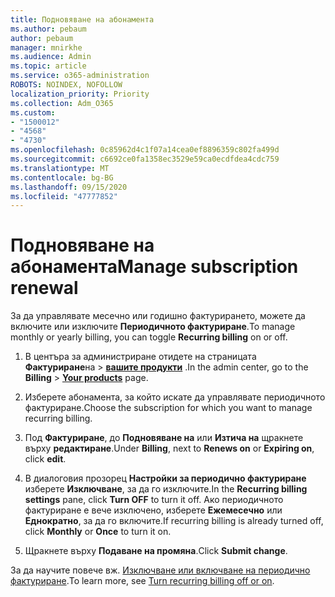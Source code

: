```yaml
---
title: Подновяване на абонамента
ms.author: pebaum
author: pebaum
manager: mnirkhe
ms.audience: Admin
ms.topic: article
ms.service: o365-administration
ROBOTS: NOINDEX, NOFOLLOW
localization_priority: Priority
ms.collection: Adm_O365
ms.custom:
- "1500012"
- "4568"
- "4730"
ms.openlocfilehash: 0c85962d4c1f07a14cea0ef8896359c802fa499d
ms.sourcegitcommit: c6692ce0fa1358ec3529e59ca0ecdfdea4cdc759
ms.translationtype: MT
ms.contentlocale: bg-BG
ms.lasthandoff: 09/15/2020
ms.locfileid: "47777852"
---
```

# <a name="manage-subscription-renewal"></a><span data-ttu-id="18b7f-102">Подновяване на абонамента</span><span class="sxs-lookup"><span data-stu-id="18b7f-102">Manage subscription renewal</span></span>

<span data-ttu-id="18b7f-103">За да управлявате месечно или годишно фактурирането, можете да включите или изключите **Периодичното фактуриране**.</span><span class="sxs-lookup"><span data-stu-id="18b7f-103">To manage monthly or yearly billing, you can toggle **Recurring billing** on or off.</span></span>

1. <span data-ttu-id="18b7f-104">В центъра за администриране отидете на страницата **Фактуриране**на  >  **[вашите продукти](https://go.microsoft.com/fwlink/p/?linkid=842054)** .</span><span class="sxs-lookup"><span data-stu-id="18b7f-104">In the admin center, go to the **Billing** > **[Your products](https://go.microsoft.com/fwlink/p/?linkid=842054)** page.</span></span>

2. <span data-ttu-id="18b7f-105">Изберете абонамента, за който искате да управлявате периодичното фактуриране.</span><span class="sxs-lookup"><span data-stu-id="18b7f-105">Choose the subscription for which you want to manage recurring billing.</span></span>

3. <span data-ttu-id="18b7f-106">Под **Фактуриране**, до **Подновяване на** или **Изтича на** щракнете върху **редактиране**.</span><span class="sxs-lookup"><span data-stu-id="18b7f-106">Under **Billing**, next to **Renews on** or **Expiring on**, click **edit**.</span></span>

4. <span data-ttu-id="18b7f-107">В диалоговия прозорец **Настройки за периодично фактуриране** изберете **Изключване**, за да го изключите.</span><span class="sxs-lookup"><span data-stu-id="18b7f-107">In the **Recurring billing settings** pane, click **Turn OFF** to turn it off.</span></span> <span data-ttu-id="18b7f-108">Ако периодичното фактуриране е вече изключено, изберете **Ежемесечно** или **Еднократно**, за да го включите.</span><span class="sxs-lookup"><span data-stu-id="18b7f-108">If recurring billing is already turned off, click **Monthly** or **Once** to turn it on.</span></span>

5. <span data-ttu-id="18b7f-109">Щракнете върху **Подаване на промяна**.</span><span class="sxs-lookup"><span data-stu-id="18b7f-109">Click **Submit change**.</span></span>

<span data-ttu-id="18b7f-110">За да научите повече вж. [Изключване или включване на периодично фактуриране](https://docs.microsoft.com/microsoft-365/commerce/subscriptions/renew-your-subscription#turn-recurring-billing-off-or-on).</span><span class="sxs-lookup"><span data-stu-id="18b7f-110">To learn more, see [Turn recurring billing off or on](https://docs.microsoft.com/microsoft-365/commerce/subscriptions/renew-your-subscription#turn-recurring-billing-off-or-on).</span></span>
